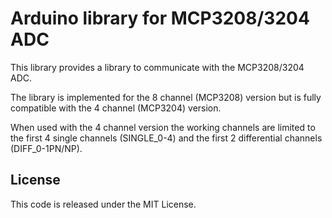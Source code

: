 # Arduino library for MCP3208/3204 ADC

This library provides a library to communicate with the MCP3208/3204 ADC.

The library is implemented for the 8 channel (MCP3208) version but is fully
compatible with the 4 channel (MCP3204) version.

When used with the 4 channel version the working channels are limited to
the first 4 single channels (SINGLE_0-4) and the first 2 differential
channels (DIFF_0-1PN/NP).

## License

This code is released under the MIT License.
